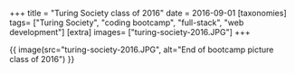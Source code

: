 +++
title = "Turing Society class of 2016"
date = 2016-09-01
[taxonomies]
tags= ["Turing Society", "coding bootcamp", "full-stack", "web development"]
[extra]
images= ["turing-society-2016.JPG"]
+++

{{ image(src="turing-society-2016.JPG", alt="End of bootcamp picture class of 2016") }}

